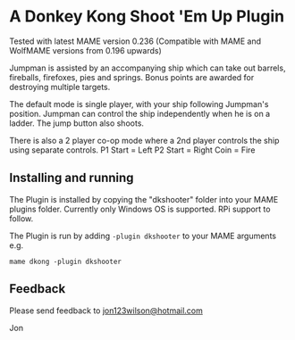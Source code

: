 # **A Donkey Kong Shoot 'Em Up Plugin** #

Tested with latest MAME version 0.236
(Compatible with MAME and WolfMAME versions from 0.196 upwards)

Jumpman is assisted by an accompanying ship which can take out barrels, fireballs, firefoxes, pies and springs.  Bonus points are awarded for destroying multiple targets.

The default mode is single player,  with your ship following Jumpman's position.  Jumpman can control the ship independently when he is on a ladder.  The jump button also shoots.

There is also a 2 player co-op mode where a 2nd player controls the ship using separate controls.
 	P1 Start = Left
    P2 Start = Right
	Coin     = Fire

  
## Installing and running
 
The Plugin is installed by copying the "dkshooter" folder into your MAME plugins folder.
Currently only Windows OS is supported.  RPi support to follow.

The Plugin is run by adding `-plugin dkshooter` to your MAME arguments e.g.

```mame dkong -plugin dkshooter```  


## Feedback

Please send feedback to jon123wilson@hotmail.com

Jon

